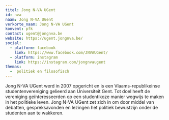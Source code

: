 ```yaml
---
titel: Jong N-VA UGent
id: nva
naam: Jong N-VA UGent
verkorte_naam: Jong N-VA UGent
konvent: pfk
contact: ugent@jongnva.be
website: https://ugent.jongnva.be/
social:
  - platform: facebook
    link: https://www.facebook.com/JNVAUGent/
  - platform: instagram
    link: https://instagram.com/jongnvaugent
themas:
  -  politiek en filosofisch
---
```


Jong N-VA UGent werd in 2007 opgericht en is een Vlaams-republikeinse studentenvereniging gelieerd aan Universiteit Gent.
Tot doel heeft de vereniging geïnteresseerden op een studentikoze manier wegwijs te maken in het politieke leven.
Jong N-VA UGent zet zich in om door middel van debatten, gespreksavonden en lezingen het politiek bewustzijn onder de studenten aan te wakkeren.
